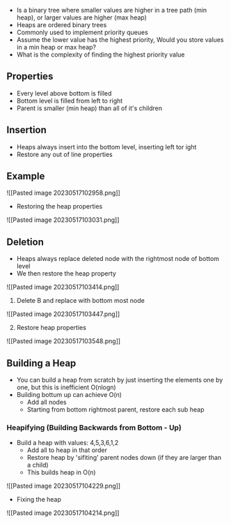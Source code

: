 - Is a binary tree where smaller values are higher in a tree path (min heap), or larger values are higher (max heap)
- Heaps are ordered binary trees
- Commonly used to implement priority queues
- Assume the lower value has the highest priority, Would you store values in a min heap or max heap?
- What is the complexity of finding the highest priority value

## Properties
- Every level above bottom is filled
- Bottom level is filled from left to right
- Parent is smaller (min heap) than all of it's children

## Insertion
- Heaps always insert into the bottom level, inserting left tor ight
- Restore any out of line properties


## Example

![[Pasted image 20230517102958.png]]

- Restoring the heap properties

![[Pasted image 20230517103031.png]]

## Deletion
- Heaps always replace deleted node with the rightmost node of bottom level
- We then restore the heap property

![[Pasted image 20230517103414.png]]

1. Delete B and replace with bottom most node 

![[Pasted image 20230517103447.png]]

2. Restore heap properties

![[Pasted image 20230517103548.png]]

## Building a Heap
- You can build a heap from scratch by just inserting the elements one by one, but this is inefficient O(nlogn)
- Building bottum up can achieve O(n)
	- Add all nodes
	- Starting from bottom rightmost parent, restore each sub heap

### Heapifying (Building Backwards from Bottom - Up)
- Build a heap with values: 4,5,3,6,1,2
	- Add all to heap in that order
	- Restore heap by 'sifiting' parent nodes down (if they are larger than a child)
	- This builds heap in O(n)

![[Pasted image 20230517104229.png]]

- Fixing the heap

![[Pasted image 20230517104214.png]]
